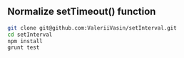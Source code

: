 Normalize setTimeout() function
-------------------------------
```bash
git clone git@github.com:ValeriiVasin/setInterval.git
cd setInterval
npm install
grunt test
```
